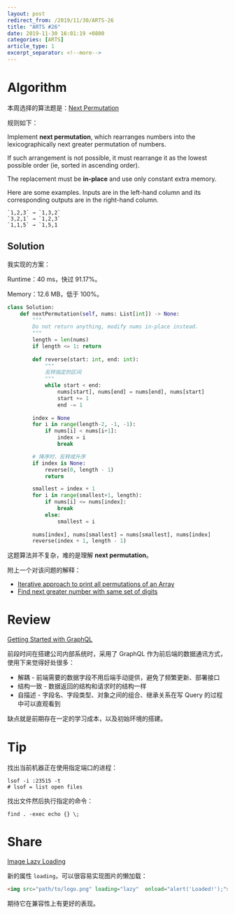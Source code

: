 ```yaml
---
layout: post
redirect_from: /2019/11/30/ARTS-26
title: "ARTS #26"
date: 2019-11-30 16:01:19 +0800
categories: [ARTS]
article_type: 1
excerpt_separator: <!--more-->
---
```



# Algorithm

本周选择的算法题是：[Next Permutation](<https://leetcode.com/problems/next-permutation/>)

<!--more-->

规则如下：

Implement **next permutation**, which rearranges numbers into the lexicographically next greater permutation of numbers.

If such arrangement is not possible, it must rearrange it as the lowest possible order (ie, sorted in ascending order).

The replacement must be **in-place** and use only constant extra memory.

Here are some examples. Inputs are in the left-hand column and its corresponding outputs are in the right-hand column.

```
`1,2,3` → `1,3,2`
`3,2,1` → `1,2,3`
`1,1,5` → `1,5,1
```

## Solution

我实现的方案：

Runtime：40 ms，快过 91.17%。

Memory：12.6 MB，低于 100%。

```python
class Solution:
    def nextPermutation(self, nums: List[int]) -> None:
        """
        Do not return anything, modify nums in-place instead.
        """
        length = len(nums)
        if length <= 1: return
        
        def reverse(start: int, end: int):
            """
            反转指定的区间
            """
            while start < end:
                nums[start], nums[end] = nums[end], nums[start]
                start += 1
                end -= 1
        
        index = None
        for i in range(length-2, -1, -1):
            if nums[i] < nums[i+1]:
                index = i
                break

        # 降序时，反转成升序
        if index is None:
            reverse(0, length - 1)
            return

        smallest = index + 1
        for i in range(smallest+1, length):
            if nums[i] <= nums[index]:
                break
            else:
                smallest = i
        
        nums[index], nums[smallest] = nums[smallest], nums[index]
        reverse(index + 1, length - 1)
```

这题算法并不复杂，难的是理解 **next permutation**。

附上一个对该问题的解释：

- [Iterative approach to print all permutations of an Array](https://www.geeksforgeeks.org/iterative-approach-to-print-all-permutations-of-an-array/)
- [Find next greater number with same set of digits](https://www.geeksforgeeks.org/find-next-greater-number-set-digits/)


# Review

[Getting Started with GraphQL](https://davidwalsh.name/getting-started-with-graphql)

前段时间在搭建公司内部系统时，采用了 GraphQL 作为前后端的数据通讯方式，使用下来觉得好处很多：

- 解耦 - 前端需要的数据字段不用后端手动提供，避免了频繁更新、部署接口
- 结构一致 - 数据返回的结构和请求时的结构一样
- 自描述 - 字段名、字段类型、对象之间的组合、继承关系在写 Query 的过程中可以直观看到

缺点就是前期存在一定的学习成本，以及初始环境的搭建。

# Tip

找出当前机器正在使用指定端口的进程：

```shell
lsof -i :23515 -t
# lsof = list open files
```

找出文件然后执行指定的命令：

```shell
find . -exec echo {} \;
```

# Share

[Image Lazy Loading](https://davidwalsh.name/loading-lazy)

新的属性 `loading`，可以很容易实现图片的懒加载：

```html
<img src="path/to/logo.png" loading="lazy"  onload="alert('Loaded!');">
```

期待它在兼容性上有更好的表现。


